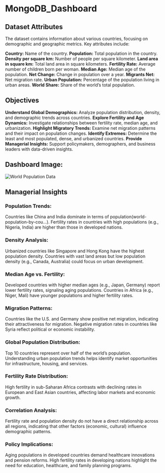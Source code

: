 # MongoDB_Dashboard

## Dataset Attributes
The dataset contains information about various countries, focusing on demographic and geographic metrics. Key attributes include:

**Country:** Name of the country.
**Population:** Total population in the country.
**Density per square km:** Number of people per square kilometer.
**Land area in square km:** Total land area in square kilometers.
**Fertility Rate:** Average number of children born per woman.
**Median Age:** Median age of the population.
**Net Change:** Change in population over a year.
**Migrants Net:** Net migration rate.
**Urban Population:** Percentage of the population living in urban areas.
**World Share:** Share of the world’s total population.

## Objectives

**Understand Global Demographics:** Analyze population distribution, density, and demographic trends across countries.
**Explore Fertility and Age Dynamics:** Investigate relationships between fertility rate, median age, and urbanization.
**Highlight Migratory Trends:** Examine net migration patterns and their impact on population changes.
**Identify Extremes:** Determine the least and most populated, dense, and urbanized countries.
**Provide Managerial Insights:** Support policymakers, demographers, and business leaders with data-driven insights.

## Dashboard Image:

![World Population Data](https://github.com/user-attachments/assets/6708dfda-a882-47fe-8f89-7ae4d1e766c8)

## Managerial Insights

### Population Trends:
Countries like China and India dominate in terms of population​(world-population-by-cou…).
Fertility rates in countries with high populations (e.g., Nigeria, India) are higher than those in developed nations​.

### Density Analysis:
Urbanized countries like Singapore and Hong Kong have the highest population density.
Countries with vast land areas but low population density (e.g., Canada, Australia) could focus on urban development.

### Median Age vs. Fertility:
Developed countries with higher median ages (e.g., Japan, Germany) report lower fertility rates, signaling aging populations.
Countries in Africa (e.g., Niger, Mali) have younger populations and higher fertility rates​.

### Migration Patterns:
Countries like the U.S. and Germany show positive net migration, indicating their attractiveness for migration.
Negative migration rates in countries like Syria reflect political or economic instability​.

### Global Population Distribution:
Top 10 countries represent over half of the world’s population​.
Understanding urban population trends helps identify market opportunities for infrastructure, housing, and services.

### Fertility Rate Distribution:
High fertility in sub-Saharan Africa contrasts with declining rates in European and East Asian countries, affecting labor markets and economic growth.

### Correlation Analysis:
Fertility rate and population density do not have a direct relationship across all regions, indicating that other factors (economic, cultural) influence demographic patterns​.

### Policy Implications:
Aging populations in developed countries demand healthcare innovations and pension reforms.
High fertility rates in developing nations highlight the need for education, healthcare, and family planning programs.
